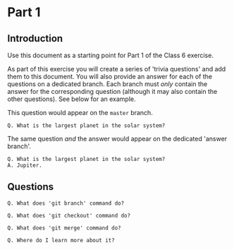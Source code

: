 # Part 1

## Introduction
Use this document as a starting point for Part 1 of the Class 6 exercise.

As part of this exercise you will create a series of 'trivia questions' and add them to this document. You will also provide an answer for each of the questions on a dedicated branch. Each branch must *only* contain the answer for the corresponding question (although it may also contain the other questions). See below for an example.

This question would appear on the `master` branch.
```
Q. What is the largest planet in the solar system?
```

The same question *and* the answer would appear on the dedicated 'answer branch'.
```
Q. What is the largest planet in the solar system?
A. Jupiter.
```

## Questions
```
Q. What does 'git branch' command do?
```

```
Q. What does 'git checkout' command do?
```

```
Q. What does 'git merge' command do?
```

```
Q. Where do I learn more about it?
```
